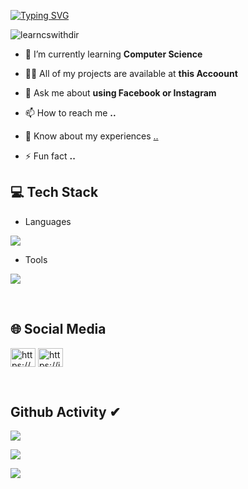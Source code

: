 [![Typing SVG](https://readme-typing-svg.herokuapp.com?size=32&vCenter=true&width=760&lines=Hi+%F0%9F%91%8B%2C+I'm+Dilum+Induwara+Rathnayake;From+Hambantota,+Sri+Lanka.;(UG)+University+Of+Colombo+School+Of+Computing)](https://git.io/typing-svg)

<p align="left"> <img src="https://komarev.com/ghpvc/?username=learncswithdir&label=Profile%20views&color=0e75b6&style=flat" alt="learncswithdir" /> </p>


- 🌱 I’m currently learning **Computer Science**

- 👨‍💻 All of my projects are available at **this Accoount**

- 💬 Ask me about **using Facebook or Instagram**

- 📫 How to reach me **..**

- 📄 Know about my experiences [..](..)

- ⚡ Fun fact **..**

## 💻 Tech Stack
- Languages
<p align="left">
  <a href="https://skillicons.dev">
    <img src="https://skillicons.dev/icons?i=c,cpp,cs,bootstrap,php,express,scala,html,js,css,tailwind,laravel,ts,java,jquery,mongodb,mysql,sqlite,nodejs,react,dart,flutter,py,spring,maven,flask,firebase,aws,gcp,go,tensorflow" />
  </a>
</p>

- Tools
<p align="left">
  <a href="https://skillicons.dev">
    <img src="https://skillicons.dev/icons?i=git,powershell,arduino,autocad,figma,linux,idea,ps,au,pr,vscode,androidstudio,eclipse,postman,selenium,docker,discord,qt,r,visualstudio,wordpress" />
  </a>
</p>
<br/>

## 🌐 Social Media
<p align="left">
<a href="https://fb.com/https://www.facebook.com/diluminduwara.rathnayake" target="blank"><img align="center" src="https://raw.githubusercontent.com/rahuldkjain/github-profile-readme-generator/master/src/images/icons/Social/facebook.svg" alt="https://www.facebook.com/diluminduwara.rathnayake" height="30" width="40" /></a>
<a href="https://instagram.com/https://instagram.com/_dilum_induwara_?igshid=ymmymta2m2y=" target="blank"><img align="center" src="https://raw.githubusercontent.com/rahuldkjain/github-profile-readme-generator/master/src/images/icons/Social/instagram.svg" alt="https://instagram.com/_dilum_induwara_?igshid=ymmymta2m2y=" height="30" width="40" /></a>
</p>
<br/>

## Github Activity ✔
![](https://github-profile-summary-cards.vercel.app/api/cards/profile-details?username=LearnCsWithDIR&theme=monokai)

![](https://github-profile-summary-cards.vercel.app/api/cards/stats?username=LearnCsWithDIR&theme=monokai)

[![](https://github-readme-streak-stats.herokuapp.com?user=LearnCsWithDIR&theme=soft-green)](https://git.io/streak-stats)
